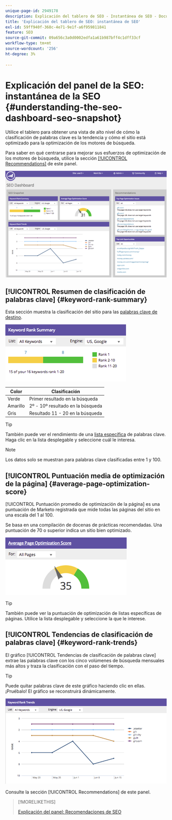 ```yaml
---
unique-page-id: 2949178
description: Explicación del tablero de SEO - Instantánea de SEO - Documentos de Marketo - Documentación del producto
title: 'Explicación del tablero de SEO: instantánea de SEO'
exl-id: 59ff940f-368c-4e71-9e1f-a6f959811841
feature: SEO
source-git-commit: 09a656c3a0d0002edfa1a61b987bff4c1dff33cf
workflow-type: tm+mt
source-wordcount: '256'
ht-degree: 3%

---
```


# Explicación del panel de la SEO: instantánea de la SEO {#understanding-the-seo-dashboard-seo-snapshot}

Utilice el tablero para obtener una vista de alto nivel de cómo la clasificación de palabras clave es la tendencia y cómo el sitio está optimizado para la optimización de los motores de búsqueda.

Para saber en qué centrarse para mejorar sus esfuerzos de optimización de los motores de búsqueda, utilice la sección [[!UICONTROL Recommendations]](/help/marketo/product-docs/additional-apps/seo/understanding-seo/understanding-the-seo-dashboard-seo-recommendations.md) de este panel.

![](assets/image2014-9-17-21-3a32-3a22.png)

## [!UICONTROL Resumen de clasificación de palabras clave] {#keyword-rank-summary}

Esta sección muestra la clasificación del sitio para las [palabras clave de destino](/help/marketo/product-docs/additional-apps/seo/keywords/seo-add-keywords.md).

![](assets/image2014-9-17-21-3a34-3a5.png)

| Color | Clasificación |
|---|---|
| Verde | Primer resultado en la búsqueda |
| Amarillo | 2º - 10º resultado en la búsqueda |
| Gris | Resultado 11 - 20 en la búsqueda |

>[!TIP]
>
>También puede ver el rendimiento de una [lista específica](/help/marketo/product-docs/additional-apps/seo/keywords/seo-add-remove-keywords-from-a-list.md) de palabras clave. Haga clic en la lista desplegable y seleccione cuál le interesa.

>[!NOTE]
>
>Los datos solo se muestran para palabras clave clasificadas entre 1 y 100.

## [!UICONTROL Puntuación media de optimización de la página] {#average-page-optimization-score}

[!UICONTROL Puntuación promedio de optimización de la página] es una puntuación de Marketo registrada que mide todas las páginas del sitio en una escala del 1 al 100.

Se basa en una compilación de docenas de prácticas recomendadas. Una puntuación de 70 o superior indica un sitio bien optimizado.

![](assets/image2014-9-17-21-3a35-3a55.png)

>[!TIP]
>
>También puede ver la puntuación de optimización de listas específicas de páginas. Utilice la lista desplegable y seleccione la que le interese.

## [!UICONTROL Tendencias de clasificación de palabras clave] {#keyword-rank-trends}

El gráfico [!UICONTROL Tendencias de clasificación de palabras clave] extrae las palabras clave con los cinco volúmenes de búsqueda mensuales más altos y traza la clasificación con el paso del tiempo.

>[!TIP]
>
>Puede quitar palabras clave de este gráfico haciendo clic en ellas. ¡Pruébalo! El gráfico se reconstruirá dinámicamente.

![](assets/image2014-9-17-21-3a37-3a1.png)

Consulte la sección [!UICONTROL Recommendations] de este panel.

>[!MORELIKETHIS]
>
>[Explicación del panel: Recomendaciones de SEO](/help/marketo/product-docs/additional-apps/seo/understanding-seo/understanding-the-seo-dashboard-seo-recommendations.md)
